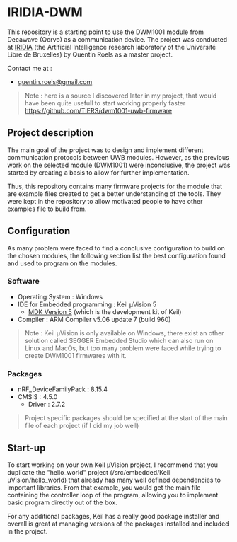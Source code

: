 
# IRIDIA-DWM

This repository is a starting point to use the DWM1001 module from Decawave (Qorvo) as a communication device. The project was conducted at [IRIDIA](https://code.ulb.ac.be/lab/IRIDIA) (the Artificial Intelligence research laboratory of the Université Libre de Bruxelles) by Quentin Roels as a master project.

Contact me at : 
- quentin.roels@gmail.com

> Note : here is a source I discovered later in my project, that would have been quite usefull to start working properly faster
> https://github.com/TIERS/dwm1001-uwb-firmware

## Project description

The main goal of the project was to design and implement different communication protocols between UWB modules. However, as the previous work on the selected module (DWM1001) were inconclusive, the project was started by creating a basis to allow for further implementation. 

Thus, this repository contains many firmware projects for the module that are example files created to get a better understanding of the tools. They were kept in the repository to allow motivated people to have other examples file to build from.

## Configuration

As many problem were faced to find a conclusive configuration to build on the chosen modules, the following section list the best configuration found and used to program on the modules.

### Software 

- Operating System : Windows
- IDE for Embedded programming : Keil µVision 5
	- [MDK Version 5](https://www2.keil.com/mdk5?__KEIL__=%2FwEPDwULLTEwNjQzOTU5MzRkZBvdkEi7GvmptyC3QErRD4GQO17g65VwqM3PCimCpK9G&__WWW2__=03993DAC) (which is the development kit of Keil)
- Compiler : ARM Compiler v5.06 update 7 (build 960)

> Note : Keil µVision is only available on Windows, there exist an other solution called SEGGER Embedded Studio which can also run on Linux and MacOs, but too many problem were faced while trying to create DWM1001 firmwares with it.

### Packages

- nRF_DeviceFamilyPack : 8.15.4
- CMSIS : 4.5.0
	- Driver : 2.7.2

> Project specific packages should be specified at the start of the main file of each project (if I did my job well)

## Start-up

To start working on your own Keil µVision project, I recommend that you duplicate the "hello_world" project (/src/embedded/Keil µVision/hello_world) that already has many well defined dependencies to important libraries. From that example, you would get the main file containing the controller loop of the program, allowing you to implement basic program directly out of the box.

For any additional packages, Keil has a really good package installer and overall is great at managing versions of the packages installed and included in the project.

